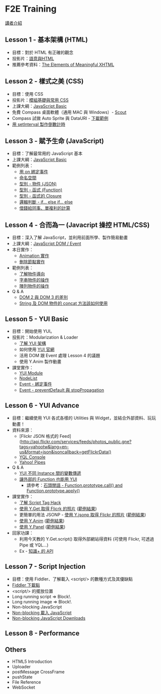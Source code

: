 # F2E Training

[講者介紹](https://speakerdeck.com/u/josephj/p/introduction)

## Lesson 1 - 基本架構 (HTML)
* 目標：對於 HTML 有正確的觀念
* 投影片：[語意與HTML](https://speakerdeck.com/u/josephj/p/html)
* 推薦參考資料：[The Elements of Meaningful XHTML](http://tantek.com/presentations/2005/09/elements-of-xhtml)

## Lesson 2 - 樣式之美 (CSS)
* 目標：使用 CSS
* 投影片：[模組基礎與常用 CSS](https://speakerdeck.com/u/josephj/p/css)
* 上課大綱：[JavaScript Basic](https://github.com/josephj/f2e-training/blob/master/javascript-basic.md)
* 免費 Compass 桌面軟體（通用 MAC 與 Windows）- [Scout](http://mhs.github.com/scout-app/)
* Compass 試做 Auto Sprite 與 DataURI - [下載範例](http://josephj.com/training/compass.zip)
* [用 setInterval 製作倒數計時](http://jsfiddle.net/josephj/jZrgW/)

## Lesson 3 - 賦予生命 (JavaScript)
* 目標：了解最常用的 JavaScript 基本
* 上課大綱：[JavaScript Basic](https://github.com/josephj/f2e-training/blob/master/javascript-basic.md)
* 範例列表：
  * [用 on 綁定事件](http://jsfiddle.net/josephj/AW2EU/)
  * [命名空間](http://jsfiddle.net/josephj/uE3hP/)
  * [型別 - 物件 (JSON)](http://jsfiddle.net/josephj/AW2EU/)
  * [型別 - 函式 (Function)](http://jsfiddle.net/josephj/DJ2qB/)
  * [型別 - 函式的 Closure](http://jsfiddle.net/josephj/nz4ne/)
  * [邏輯判斷 - if… else if… else](http://jsfiddle.net/josephj/ysJGA/)
  * [借錢給同事、單複利的計算](http://jsfiddle.net/josephj/NcSPk/)

## Lesson 4 - 合而為一 (Javacript 操控 HTML/CSS)
* 目標：深入了解 JavaScript，並利用前面所學、製作簡易動畫
* 上課大綱：[JavaScript DOM / Event](https://github.com/josephj/f2e-training/blob/master/javascript-dom-event.md)
* 本日實作：
  * [Animation 實作](https://github.com/josephj/f2e-training/blob/master/sample/animation.html)
  * [刪除節點實作](https://github.com/josephj/f2e-training/blob/master/sample/remove-all-items.html)
* 範例列表：
  * [了解物件導向](http://jsfiddle.net/josephj/9ry9a/1/)
  * [字串物件的操作](http://jsfiddle.net/josephj/fFtX7/6/)
  * [陣列物件的操作](http://jsfiddle.net/josephj/4LqfQ/2/)
* Q & A
  * [DOM 2 與 DOM 3 的差別](https://github.com/josephj/f2e-training/blob/master/sample/qa/dom.md)
  * [String 及 DOM 物件的 concat 方法該如何使用](http://jsfiddle.net/josephj/TdAqq/2/)

## Lesson 5 - YUI Basic
* 目標：開始使用 YUI。
* 投影片：Modularization & Loader
  * [了解 YUI 架構](http://jsfiddle.net/josephj/fK4BE/)
  * 如何使用 [YUI 官網](http://yuilibrary.com)
  * 活用 DOM 跟 Event 處理 Lesson 4 的議題
  * 使用 Y.Anim 製作動畫
* 課堂實作：
  * [YUI Module](https://github.com/josephj/f2e-training/blob/master/sample/yui-module.html)
  * [NodeList](https://github.com/josephj/f2e-training/blob/master/sample/yui-nodelist.html)
  * [Event - 綁定事件](https://github.com/josephj/f2e-training/blob/master/sample/yui-event.html)
  * [Event - preventDefault 與 stopPropagation](https://github.com/josephj/f2e-training/blob/master/sample/yui-event-prevent.html)

## Lesson 6 - YUI Advance
* 目標：繼續使用 YUI 各式各樣的 Utilities 與 Widget，並結合外部資料、玩玩動畫！
* 資料來源：
  * [Flickr JSON 格式的 Feed](http://api.flickr.com/services/feeds/photos_public.gne?tags=yahootw&lang=en-us&format=json&jsoncallback=getFlickrData()
  * [YQL Console](http://developer.yahoo.com/yql/console)
  * [Yahoo! Pipes](http://pipes.yahoo.com/pipes/)
* Q & A
  * [YUI 不同 Instance 間的變數傳遞](http://jsfiddle.net/josephj/Gswe6/4/)
  * [讓外部的 Function 也能用 YUI](http://jsfiddle.net/josephj/XRyUa/)
    * 請參考：[石頭閒語 - Function.prototype.call() and Function.prototype.apply()](http://blog.roodo.com/rocksaying/archives/2532303.html)
* 課堂實作：
  * [了解 Script Tag Hack](http://josephj.com/training/f2e-training/script-tag-hack.html)
  * [使用 Y.Get 取得 Flicrk 的照片](http://josephj.com/training/f2e-training/yui-get.html) ([範例結果](http://josephj.com/training/f2e-training/yui-get-sample.html))
   * 更簡單的用法 JSONP - [使用 Y.jsonp 取得 Flickr 的照片](http://josephj.com/training/f2e-training/yui-jsonp.html) ([範例結果](http://josephj.com/training/f2e-training/yui-jsonp-sample.html))
  * [使用 Y.Anim](http://josephj.com/training/f2e-training/yui-anim.html) ([範例結果](http://josephj.com/training/f2e-training/yui-anim-sample.html))
  * [使用 Y.Panel](http://josephj.com/training/f2e-training/yui-panel.html) ([範例結果](http://josephj.com/training/f2e-training/yui-panel-sample.html))
* 回家功課：
  * 利用今天教的 Y.Get.script() 取得外部網站得資料 (可使用 Flickr, 可透過 Pipe 或 YQL...)
  * Ex - [知識+ 的 API](http://tw.knowledge.yahooapis.com/v1/SEARCH?appid=Fbn2UILIkYoPqtaNTG6aFYgkHY9piA2A8A--&p=ipod&kf=CD&intl=tw&format=json&callback=getData)

## Lesson 7 - Script Injection
* 目標：使用 Fiddler、了解載入 &lt;script/&gt; 的數種方式及其優缺點
* [Fiddler 下載點](http://www.fiddler2.com/fiddler2/version.asp)
* &lt;script/&gt; 的擺放位置
* Long running script => Block!.
* Long running image => Block!.
* Non-blocking JavaScript
 * [Non-blocking 載入 JavaScript](josephj.com/entry.php?id=349)
 * [Non-blocking JavaScript Downloads](http://www.yuiblog.com/blog/2008/07/22/non-blocking-scripts/)

## Lesson 8 - Performance

## Others
* HTML5 Introduction
* Uploader
* postMessage CrossFrame
* pushState
* File Reference
* WebSocket
